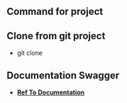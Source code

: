 ## Command for project

## Clone from git project
- git clone 


## Documentation Swagger

- **[Ref To Documentation](http://localhost:8000/api/documentation)**